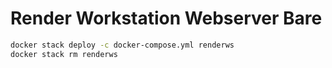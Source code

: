 # Render Workstation Webserver Bare

```bash
docker stack deploy -c docker-compose.yml renderws
docker stack rm renderws
```
